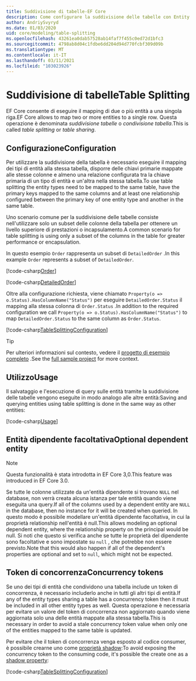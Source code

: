 ```yaml
---
title: Suddivisione di tabelle-EF Core
description: Come configurare la suddivisione delle tabelle con Entity Framework Core
author: AndriySvyryd
ms.date: 01/03/2020
uid: core/modeling/table-splitting
ms.openlocfilehash: 43261ea0dab57528ab14faf7f455c0ed72d1bfc3
ms.sourcegitcommit: 4798ab8d04c1fdbe6dd204d94d770fcbf309d09b
ms.translationtype: MT
ms.contentlocale: it-IT
ms.lasthandoff: 03/11/2021
ms.locfileid: "103023926"
---
```

# <a name="table-splitting"></a><span data-ttu-id="e07a4-103">Suddivisione di tabelle</span><span class="sxs-lookup"><span data-stu-id="e07a4-103">Table Splitting</span></span>

<span data-ttu-id="e07a4-104">EF Core consente di eseguire il mapping di due o più entità a una singola riga.</span><span class="sxs-lookup"><span data-stu-id="e07a4-104">EF Core allows to map two or more entities to a single row.</span></span> <span data-ttu-id="e07a4-105">Questa operazione è denominata _suddivisione tabelle_ o _condivisione tabella_.</span><span class="sxs-lookup"><span data-stu-id="e07a4-105">This is called _table splitting_ or _table sharing_.</span></span>

## <a name="configuration"></a><span data-ttu-id="e07a4-106">Configurazione</span><span class="sxs-lookup"><span data-stu-id="e07a4-106">Configuration</span></span>

<span data-ttu-id="e07a4-107">Per utilizzare la suddivisione della tabella è necessario eseguire il mapping dei tipi di entità alla stessa tabella, disporre delle chiavi primarie mappate alle stesse colonne e almeno una relazione configurata tra la chiave primaria di un tipo di entità e un'altra nella stessa tabella.</span><span class="sxs-lookup"><span data-stu-id="e07a4-107">To use table splitting the entity types need to be mapped to the same table, have the primary keys mapped to the same columns and at least one relationship configured between the primary key of one entity type and another in the same table.</span></span>

<span data-ttu-id="e07a4-108">Uno scenario comune per la suddivisione delle tabelle consiste nell'utilizzare solo un subset delle colonne della tabella per ottenere un livello superiore di prestazioni o incapsulamento.</span><span class="sxs-lookup"><span data-stu-id="e07a4-108">A common scenario for table splitting is using only a subset of the columns in the table for greater performance or encapsulation.</span></span>

<span data-ttu-id="e07a4-109">In questo esempio `Order` rappresenta un subset di `DetailedOrder` .</span><span class="sxs-lookup"><span data-stu-id="e07a4-109">In this example `Order` represents a subset of `DetailedOrder`.</span></span>

[!code-csharp[Order](../../../samples/core/Modeling/TableSplitting/Order.cs?name=Order)]

[!code-csharp[DetailedOrder](../../../samples/core/Modeling/TableSplitting/DetailedOrder.cs?name=DetailedOrder)]

<span data-ttu-id="e07a4-110">Oltre alla configurazione richiesta, viene chiamato `Property(o => o.Status).HasColumnName("Status")` per eseguire `DetailedOrder.Status` il mapping alla stessa colonna di `Order.Status` .</span><span class="sxs-lookup"><span data-stu-id="e07a4-110">In addition to the required configuration we call `Property(o => o.Status).HasColumnName("Status")` to map `DetailedOrder.Status` to the same column as `Order.Status`.</span></span>

[!code-csharp[TableSplittingConfiguration](../../../samples/core/Modeling/TableSplitting/TableSplittingContext.cs?name=TableSplitting)]

> [!TIP]
> <span data-ttu-id="e07a4-111">Per ulteriori informazioni sul contesto, vedere il [progetto di esempio completo](https://github.com/dotnet/EntityFramework.Docs/tree/main/samples/core/Modeling/TableSplitting) .</span><span class="sxs-lookup"><span data-stu-id="e07a4-111">See the [full sample project](https://github.com/dotnet/EntityFramework.Docs/tree/main/samples/core/Modeling/TableSplitting) for more context.</span></span>

## <a name="usage"></a><span data-ttu-id="e07a4-112">Utilizzo</span><span class="sxs-lookup"><span data-stu-id="e07a4-112">Usage</span></span>

<span data-ttu-id="e07a4-113">Il salvataggio e l'esecuzione di query sulle entità tramite la suddivisione delle tabelle vengono eseguite in modo analogo alle altre entità:</span><span class="sxs-lookup"><span data-stu-id="e07a4-113">Saving and querying entities using table splitting is done in the same way as other entities:</span></span>

[!code-csharp[Usage](../../../samples/core/Modeling/TableSplitting/Program.cs?name=Usage)]

## <a name="optional-dependent-entity"></a><span data-ttu-id="e07a4-114">Entità dipendente facoltativa</span><span class="sxs-lookup"><span data-stu-id="e07a4-114">Optional dependent entity</span></span>

> [!NOTE]
> <span data-ttu-id="e07a4-115">Questa funzionalità è stata introdotta in EF Core 3,0.</span><span class="sxs-lookup"><span data-stu-id="e07a4-115">This feature was introduced in EF Core 3.0.</span></span>

<span data-ttu-id="e07a4-116">Se tutte le colonne utilizzate da un'entità dipendente si trovano `NULL` nel database, non verrà creata alcuna istanza per tale entità quando viene eseguita una query.</span><span class="sxs-lookup"><span data-stu-id="e07a4-116">If all of the columns used by a dependent entity are `NULL` in the database, then no instance for it will be created when queried.</span></span> <span data-ttu-id="e07a4-117">In questo modo è possibile modellare un'entità dipendente facoltativa, in cui la proprietà relationship nell'entità è null.</span><span class="sxs-lookup"><span data-stu-id="e07a4-117">This allows modeling an optional dependent entity, where the relationship property on the principal would be null.</span></span> <span data-ttu-id="e07a4-118">Si noti che questo si verifica anche se tutte le proprietà del dipendente sono facoltative e sono impostate su `null` , che potrebbe non essere previsto.</span><span class="sxs-lookup"><span data-stu-id="e07a4-118">Note that this would also happen if all of the dependent's properties are optional and set to `null`, which might not be expected.</span></span>

## <a name="concurrency-tokens"></a><span data-ttu-id="e07a4-119">Token di concorrenza</span><span class="sxs-lookup"><span data-stu-id="e07a4-119">Concurrency tokens</span></span>

<span data-ttu-id="e07a4-120">Se uno dei tipi di entità che condividono una tabella include un token di concorrenza, è necessario includerlo anche in tutti gli altri tipi di entità.</span><span class="sxs-lookup"><span data-stu-id="e07a4-120">If any of the entity types sharing a table has a concurrency token then it must be included in all other entity types as well.</span></span> <span data-ttu-id="e07a4-121">Questa operazione è necessaria per evitare un valore del token di concorrenza non aggiornato quando viene aggiornata solo una delle entità mappate alla stessa tabella.</span><span class="sxs-lookup"><span data-stu-id="e07a4-121">This is necessary in order to avoid a stale concurrency token value when only one of the entities mapped to the same table is updated.</span></span>

<span data-ttu-id="e07a4-122">Per evitare che il token di concorrenza venga esposto al codice consumer, è possibile crearne uno come [proprietà shadow](xref:core/modeling/shadow-properties):</span><span class="sxs-lookup"><span data-stu-id="e07a4-122">To avoid exposing the concurrency token to the consuming code, it's possible the create one as a [shadow property](xref:core/modeling/shadow-properties):</span></span>

[!code-csharp[TableSplittingConfiguration](../../../samples/core/Modeling/TableSplitting/TableSplittingContext.cs?name=ConcurrencyToken&highlight=2)]
